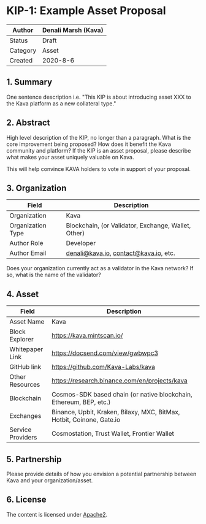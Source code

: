 # KIP-1: Example Asset Proposal

| Author       | Denali Marsh (Kava)   |
| ------------ | --------------------- |
| Status       | Draft                 |
| Category     | Asset                 |
| Created      | 2020-8-6              |


## 1. Summary

One sentence description i.e. "This KIP is about introducing asset XXX to the Kava platform as a new collateral type."

## 2. Abstract­

High level description of the KIP, no longer than a paragraph. What is the core improvement being proposed? How does it benefit the Kava community and platform? If the KIP is an asset proposal, please describe what makes your asset uniquely valuable on Kava.

This will help convince KAVA holders to vote in support of your proposal.

## 3. Organization

| **Field**           | **Description**                                      |
| ------------------- | ---------------------------------------------------- |
| Organization        | Kava                                                 |
| Organization Type   | Blockchain, (or Validator, Exchange, Wallet, Other)  |
| Author Role         | Developer                                            |
| Author Email        | denali@kava.io, contact@kava.io, etc.                |

Does your organization currently act as a validator in the Kava network? If so, what is the name of the validator?

## 4. Asset

| **Field**                   | **Description**                                                       |
| --------------------------- | --------------------------------------------------------------------- |
| Asset Name                  | Kava                                                                  |
| Block Explorer              | https://kava.mintscan.io/                                             |
| Whitepaper Link             | https://docsend.com/view/gwbwpc3                                      |
| GitHub link                 | https://github.com/Kava-Labs/kava                                     |
| Other Resources             | https://research.binance.com/en/projects/kava                         |
| Blockchain                  | Cosmos-SDK based chain (or native blockchain, Ethereum, BEP, etc.)    |
| Exchanges                   | Binance, Upbit, Kraken, Bilaxy, MXC, BitMax, Hotbit, Coinone, Gate.io |
| Service Providers           | Cosmostation, Trust Wallet, Frontier Wallet                           |

## 5. Partnership

Please provide details of how you envision a potential partnership between Kava and your organization/asset.

## 6. License

The content is licensed under [Apache2](https://www.apache.org/licenses/LICENSE-2.0).
